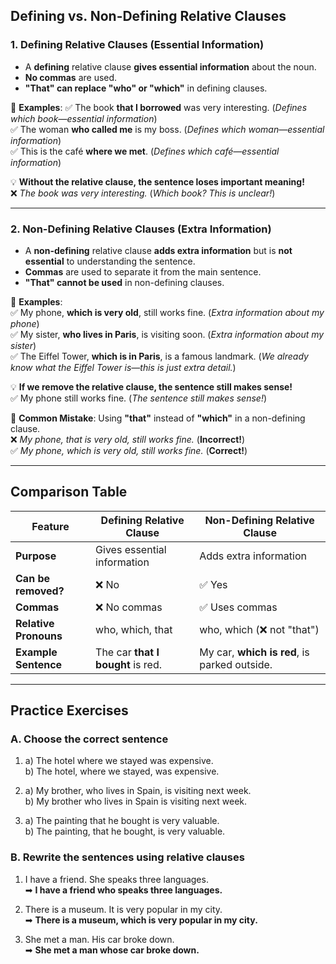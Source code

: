 
## **Defining vs. Non-Defining Relative Clauses**
### **1. Defining Relative Clauses (Essential Information)**  
- A **defining** relative clause **gives essential information** about the noun.  
- **No commas** are used.  
- **"That" can replace "who" or "which"** in defining clauses.  

📌 **Examples**:
✅ The book **that I borrowed** was very interesting. (*Defines which book—essential information*)  
✅ The woman **who called me** is my boss. (*Defines which woman—essential information*)  
✅ This is the café **where we met**. (*Defines which café—essential information*)  

💡 **Without the relative clause, the sentence loses important meaning!**  
❌ *The book was very interesting.* (*Which book? This is unclear!*)  

---

### **2. Non-Defining Relative Clauses (Extra Information)**
- A **non-defining** relative clause **adds extra information** but is **not essential** to understanding the sentence.  
- **Commas** are used to separate it from the main sentence.  
- **"That" cannot be used** in non-defining clauses.  

📌 **Examples**:  
✅ My phone, **which is very old**, still works fine. (*Extra information about my phone*)  
✅ My sister, **who lives in Paris**, is visiting soon. (*Extra information about my sister*)  
✅ The Eiffel Tower, **which is in Paris**, is a famous landmark. (*We already know what the Eiffel Tower is—this is just extra detail.*)  

💡 **If we remove the relative clause, the sentence still makes sense!**  
✅ My phone still works fine. (*The sentence still makes sense!*)  

🚨 **Common Mistake**: Using **"that"** instead of **"which"** in a non-defining clause.  
❌ *My phone, that is very old, still works fine.* (**Incorrect!**)  
✅ *My phone, which is very old, still works fine.* (**Correct!**)

---

## **Comparison Table**
| Feature | **Defining Relative Clause** | **Non-Defining Relative Clause** |
|---------|--------------------------|--------------------------|
| **Purpose** | Gives essential information | Adds extra information |
| **Can be removed?** | ❌ No | ✅ Yes |
| **Commas** | ❌ No commas | ✅ Uses commas |
| **Relative Pronouns** | who, which, that | who, which (❌ not "that") |
| **Example Sentence** | The car **that I bought** is red. | My car, **which is red**, is parked outside. |

---

## **Practice Exercises**
### **A. Choose the correct sentence**  
1. a) The hotel where we stayed was expensive.  
   b) The hotel, where we stayed, was expensive.  

2. a) My brother, who lives in Spain, is visiting next week.  
   b) My brother who lives in Spain is visiting next week.  

3. a) The painting that he bought is very valuable.  
   b) The painting, that he bought, is very valuable.  

### **B. Rewrite the sentences using relative clauses**  
1. I have a friend. She speaks three languages.  
➡ **I have a friend who speaks three languages.**  

2. There is a museum. It is very popular in my city.  
➡ **There is a museum, which is very popular in my city.**  

3. She met a man. His car broke down.  
➡ **She met a man whose car broke down.**  

